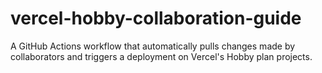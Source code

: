 # vercel-hobby-collaboration-guide
A GitHub Actions workflow that automatically pulls changes made by collaborators and triggers a deployment on Vercel's Hobby plan projects.
